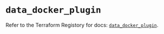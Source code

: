 # `data_docker_plugin`

Refer to the Terraform Registory for docs: [`data_docker_plugin`](https://www.terraform.io/docs/providers/docker/d/plugin).

